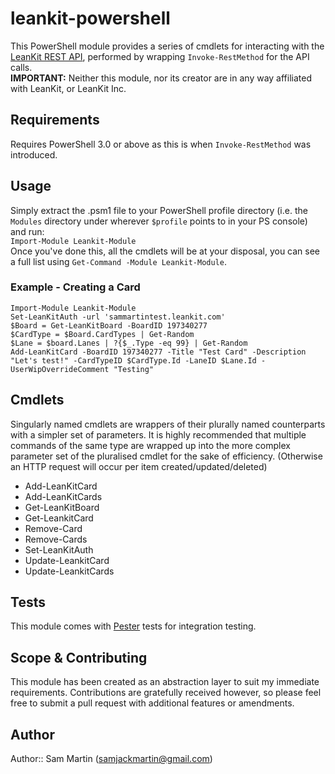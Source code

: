 # leankit-powershell
This PowerShell module provides a series of cmdlets for interacting with the [LeanKit REST API](https://support.leankit.com/hc/en-us/sections/200668393-LeanKit-API-Application-Programming-Interface-), performed by wrapping `Invoke-RestMethod` for the API calls.  
**IMPORTANT:** Neither this module, nor its creator are in any way affiliated with LeanKit, or LeanKit Inc.

## Requirements
Requires PowerShell 3.0 or above as this is when `Invoke-RestMethod` was introduced.

## Usage
Simply extract the .psm1 file to your PowerShell profile directory (i.e. the `Modules` directory under wherever `$profile` points to in your PS console) and run:  
`Import-Module Leankit-Module`  
Once you've done this, all the cmdlets will be at your disposal, you can see a full list using `Get-Command -Module Leankit-Module`.

### Example - Creating a Card
```
Import-Module Leankit-Module  
Set-LeanKitAuth -url 'sammartintest.leankit.com'  
$Board = Get-LeanKitBoard -BoardID 197340277  
$CardType = $Board.CardTypes | Get-Random  
$Lane = $board.Lanes | ?{$_.Type -eq 99} | Get-Random  
Add-LeanKitCard -BoardID 197340277 -Title "Test Card" -Description "Let's test!" -CardTypeID $CardType.Id -LaneID $Lane.Id -UserWipOverrideComment "Testing"  
```

## Cmdlets
Singularly named cmdlets are wrappers of their plurally named counterparts with a simpler set of parameters. 
It is highly recommended that multiple commands of the same type are wrapped up into the more complex parameter set of the pluralised cmdlet for the sake of efficiency. (Otherwise an HTTP request will occur per item created/updated/deleted)

* Add-LeanKitCard
* Add-LeanKitCards 
* Get-LeanKitBoard 
* Get-LeankitCard
* Remove-Card
* Remove-Cards
* Set-LeanKitAuth
* Update-LeankitCard
* Update-LeankitCards 

## Tests
This module comes with [Pester](https://github.com/pester/Pester/) tests for integration testing.

## Scope & Contributing
This module has been created as an abstraction layer to suit my immediate requirements. Contributions are gratefully received however, so please feel free to submit a pull request with additional features or amendments.

## Author
Author:: Sam Martin (<samjackmartin@gmail.com>)


